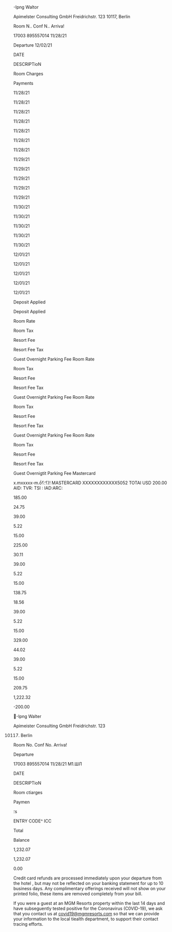 -Ipng Waltor

Apimelster Consulting GmbH
Freidrichstr. 123
10117, Berlin

Room N..
Conf N..
Arriva!

17003
895557014
11/28/21

Departure  12/02/21

DATE

DESCRIPTioN

Room Charges

Payments

11/28/21

11/28/21

11/28/21

11/28/21

11/28/21

11/28/21

11/28/21

11/29/21

11/29/21

11/29/21

11/29/21

11/29/21

11/30/21

11/30/21

11/30/21

11/30/21

11/30/21

12/01/21

12/01/21

12/01/21

12/01/21

12/01/21

Deposit Applied

Deposit Applied

Room Rate

Room Tax

Resort Fee

Resort Fee Tax

Guest Overnight Parking Fee
Room Rate

Room Tax

Resort Fee

Resort Fee Tax

Guest Overnight Parking Fee
Room Rate

Room Tax

Resort Fee

Resort Fee Tax

Guest Overnight Parking Fee
Room Rate

Room Tax

Resort Fee

Resort Fee Tax

Guest Overnigtit Parking Fee
Mastercard

x.mxxxxx-m.ồ؟؛؟)!
MASTERCARD  ΧΧΧΧΧΧΧΧΧΧΧΧ5052
TOTAl USD  200.00
AID:
TVR:  TSI :
IAD:ARC:

185.00

24.75

39.00

5.22

15.00

225.00

30.11

39.00

5.22

15.00

138.75

18.56

39.00

5.22

15.00

329.00

44.02

39.00

5.22

15.00

209.75

1,222.32

-200.00

-Ipng  Walter

Apimeister Consulting  GmbH
Freidrichstr.  123

10117)  Berlin

Room No.
Conf No.
Arriva!

Departure

17003
895557014
11/28/21
М1.ШЛ

DATE

DESCRIPTioN

Room  ctiarges

Paymen

؛s

ENTRY CODE^  ICC

Total

Balance

1,232.07

1,232.07

0.00

Credit card  refunds  are  processed  immediately upon  your departure from  the  hotel ,  but  may not  be
reflected  on  your banking  statement for up to  10  business  days.  Any complimentary offerings  received
will  not show on  your printed  folio,  these  items  are  removed  completely from  your bill.

If you  were  a  guest at an  MGM  Resorts  property within  the  last  14  days  and  have  subseguently tested  positive for the
Coronavirus  (C0VID-19),  we  ask that you  contact us  at covid19@mgmresorts.com  so that we  can  provide  your information
to the  local  tiealth  department, to  support their contact tracing  efforts.

